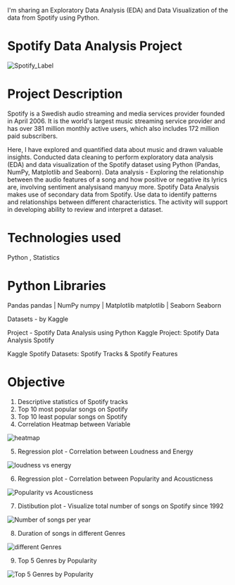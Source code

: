 I'm sharing an Exploratory Data Analysis (EDA) and Data Visualization of the data from Spotify using Python.
# Spotify Data Analysis Project
![Spotify_Label](https://github.com/rahulrajan15/Spotify-Data-Analysis-Project/assets/113009011/08be1025-c3e7-4cb7-874a-36e27cbb4650)

# Project Description
Spotify is a Swedish audio streaming and media services provider founded in April 2006. 
It is the world's largest music streaming service provider and has over 381 million monthly active users, which also includes 172 million paid subscribers.

Here, l have explored and quantified data about music and drawn valuable insights.
Conducted data cleaning to perform exploratory data analysis (EDA) and data visualization of the Spotify dataset using Python (Pandas, NumPy, Matplotlib and Seaborn).
Data analysis - Exploring the relationship between the audio features of a song and how positive or negative its lyrics are, involving sentiment analysisand manyuy more.
Spotify Data Analysis makes use of secondary data from Spotify. Use data to identify patterns and relationships between different characteristics. The activity will support in developing ability to review and interpret a dataset.


# Technologies used 
Python , Statistics

# Python Libraries 
Pandas pandas | NumPy numpy | Matplotlib matplotlib | Seaborn Seaborn

Datasets - by Kaggle

Project - Spotify Data Analysis using Python
Kaggle Project: Spotify Data Analysis Spotify

Kaggle Spotify Datasets: Spotify Tracks & Spotify Features


# Objective
1) Descriptive statistics of Spotify tracks
2) Top 10 most popular songs on Spotify
3) Top 10 least popular songs on Spotify
4) Correlation Heatmap between Variable

![heatmap](https://github.com/rahulrajan15/Spotify-Data-Analysis-Project/assets/113009011/ec945495-cbd0-4f49-b49d-836c591f741f)

5) Regression plot - Correlation between Loudness and Energy

![loudness vs energy](https://github.com/rahulrajan15/Spotify-Data-Analysis-Project/assets/113009011/df9085ed-1a29-4ca0-8c6c-6ea43a2f2292)

6) Regression plot - Correlation between Popularity and Acousticness

![Popularity vs Acousticness](https://github.com/rahulrajan15/Spotify-Data-Analysis-Project/assets/113009011/91ec6107-ca51-4912-89c5-e4a1b342502c)

7) Distibution plot - Visualize total number of songs on Spotify since 1992

![Number of songs per year](https://github.com/rahulrajan15/Spotify-Data-Analysis-Project/assets/113009011/654baaaa-34fa-4aaa-9da2-fb224da6a53f)

8) Duration of songs in different Genres

![different Genres](https://github.com/rahulrajan15/Spotify-Data-Analysis-Project/assets/113009011/174a71f6-5bcb-4332-84aa-7c42e0c98f3e)

9) Top 5 Genres by Popularity

![Top 5 Genres by Popularity](https://github.com/rahulrajan15/Spotify-Data-Analysis-Project/assets/113009011/0c71e90b-327f-4cb4-a822-9b7d60325470)
